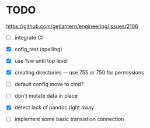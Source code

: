 # TODO
https://github.com/getlantern/engineering/issues/2106
- [ ] integrate CI
- [x] cofig_test (spelling)
- [x] use %w until top level
- [x] creating directories -- use 755 or 750 for permissions
- [ ] default config move to cmd?
- [ ] don't mutate data in place
- [x] detect lack of pandoc right away
- [ ] implement some basic translation connection

